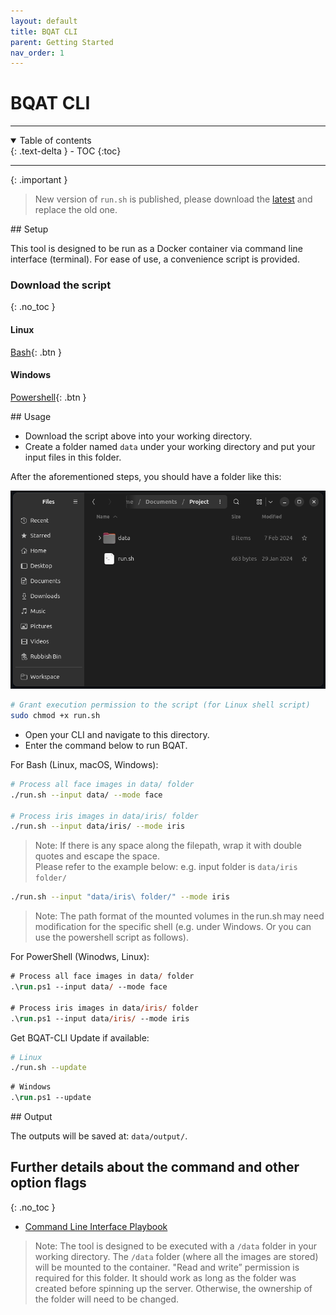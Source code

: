 ```yaml
---
layout: default
title: BQAT CLI
parent: Getting Started
nav_order: 1
---
```


# BQAT CLI

---
<details open markdown="block">
  <summary>
    Table of contents
  </summary>
  {: .text-delta }
- TOC
{:toc}
</details>

---

{: .important }
> New version of `run.sh` is published, please download the [latest](https://raw.githubusercontent.com/Biometix/bqat-cli/main/run.sh) and replace the old one.

<a name="setup">
## Setup

This tool is designed to be run as a Docker container via command line interface (terminal). For ease of use, a convenience script is provided. 

### Download the script
{: .no_toc }

#### Linux

[Bash](https://raw.githubusercontent.com/Biometix/bqat-cli/main/run.sh){: .btn }

#### Windows

[Powershell](https://raw.githubusercontent.com/Biometix/bqat-cli/main/run.ps1){: .btn }

<a name="usage">
## Usage

+ Download the script above into your working directory.
+ Create a folder named `data` under your working directory and put your input files in this folder.

After the aforementioned steps, you should have a folder like this:

![Screenshot](../assets/images/working-directory.png)

``` sh
# Grant execution permission to the script (for Linux shell script)
sudo chmod +x run.sh
```

+ Open your CLI and navigate to this directory.
+ Enter the command below to run BQAT.

For Bash (Linux, macOS, Windows):

``` sh
# Process all face images in data/ folder
./run.sh --input data/ --mode face

# Process iris images in data/iris/ folder
./run.sh --input data/iris/ --mode iris
```

> Note: If there is any space along the filepath, wrap it with double quotes and escape the space.<br> Please refer to the example below: 
e.g. input folder is `data/iris folder/`
```sh
./run.sh --input "data/iris\ folder/" --mode iris
```

> Note: The path format of the mounted volumes in the run.sh may need modification for the specific shell (e.g. under Windows. Or you can use the powershell script as follows). 

For PowerShell (Winodws, Linux):

``` ps
# Process all face images in data/ folder
.\run.ps1 --input data/ --mode face

# Process iris images in data/iris/ folder
.\run.ps1 --input data/iris/ --mode iris
```

Get BQAT-CLI Update if available:

``` sh
# Linux
./run.sh --update
```

``` ps
# Windows
.\run.ps1 --update
```

<a name="output">
## Output

The outputs will be saved at: `data/output/`.

## Further details about the command and other option flags
{: .no_toc }
+ [Command Line Interface Playbook](https://biometix.github.io/playbook/cli.html)

> Note: The tool is designed to be executed with a `/data` folder in your working directory. The `/data` folder (where all the images are stored) will be mounted to the container. "Read and write” permission is required for this folder. It should work as long as the folder was created before spinning up the server. Otherwise, the ownership of the folder will need to be changed. 